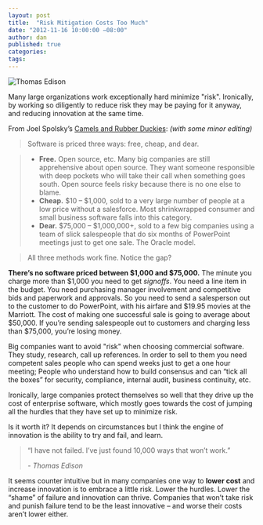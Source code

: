 ```yaml
---
layout: post
title:  "Risk Mitigation Costs Too Much"
date: "2012-11-16 10:00:00 −08:00"
author: dan
published: true
categories:
tags:
---
```


<img class="img-rounded img-responsive" alt="Thomas Edison" src="https://dl.dropboxusercontent.com/u/300203/blog-images/edison.jpg">

Many large organizations work exceptionally hard minimize "risk".   Ironically, by working so diligently to reduce risk they may be paying for it anyway, and reducing innovation at the same time.
<!-- more -->
From Joel Spolsky’s [Camels and Rubber Duckies](http://www.joelonsoftware.com/articles/CamelsandRubberDuckies.html): _(with some minor editing)_

> Software is priced three ways: free, cheap, and dear.

> * **Free.** Open source, etc. Many big companies are still
> apprehensive about open source.  They want someone responsible
> with deep pockets who will take their call when something goes
> south. Open source feels risky because there is no one else to
> blame.
> * **Cheap.** $10 – $1,000, sold to a very large number of
> people at a low price without a salesforce. Most shrinkwrapped
> consumer and small business software falls into this category.
> * **Dear.** $75,000 – $1,000,000+, sold to a few big companies
> using a team of slick salespeople that do six months of PowerPoint
> meetings just to get one sale. The Oracle model.

> All three methods work fine.  Notice the gap?

**There’s no software priced between $1,000 and $75,000.** The minute you charge more than $1,000 you need to get _signoffs_. You need a line item in the budget. You need purchasing manager involvement and competitive bids and paperwork and approvals. So you need to send a salesperson out to the customer to do PowerPoint, with his airfare and $19.95 movies at the Marriott. The cost of making one successful sale is going to average about $50,000. If you’re sending salespeople out to customers and charging less than $75,000, you’re losing money.

Big companies want to avoid "risk" when choosing commercial software.  They study, research, call up references.  In order to sell to them you need competent sales people who can spend weeks just to get a one hour meeting; People who understand how to build consensus and can “tick all the boxes” for security, compliance, internal audit, business continuity, etc.

Ironically, large companies protect themselves so well that they  drive up the cost of enterprise software, which mostly goes towards the cost of jumping all the hurdles that they have set up to minimize risk.

Is it worth it?  It depends on circumstances but I think the engine of innovation is the ability to try and fail, and learn.

> “I have not failed. I’ve just found 10,000 ways that won’t work.”
>
>  _- Thomas Edison_

It seems counter intuitive but in many companies one way to **lower cost** and increase innovation is to embrace a little risk.  Lower the hurdles. Lower the “shame” of failure and innovation can thrive.  Companies that won’t take risk and punish failure tend to be the least innovative – and worse their costs aren’t lower either.
